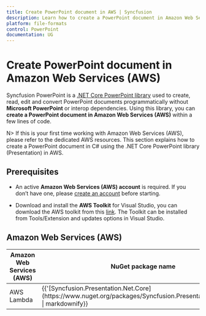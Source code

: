 ```yaml
---
title: Create PowerPoint document in AWS | Syncfusion
description: Learn how to create a PowerPoint document in Amazon Web Services (AWS) using .NET Core PowerPoint library (Presentation) in C#.
platform: file-formats
control: PowerPoint
documentation: UG
---
```


# Create PowerPoint document in Amazon Web Services (AWS)

Syncfusion PowerPoint is a [.NET Core PowerPoint library](https://www.syncfusion.com/document-processing/powerpoint-framework/net-core) used to create, read, edit and convert PowerPoint documents programmatically without **Microsoft PowerPoint** or interop dependencies. Using this library, you can **create a PowerPoint document in Amazon Web Services (AWS)** within a few lines of code. 

N> If this is your first time working with Amazon Web Services (AWS), please refer to the dedicated AWS resources. This section explains how to create a PowerPoint document in C# using the .NET Core PowerPoint library (Presentation) in AWS. 

## Prerequisites 

* An active **Amazon Web Services (AWS) account** is required. If you don’t have one, please [create an account](https://aws.amazon.com/) before starting.

* Download and install the **AWS Toolkit** for Visual Studio, you can download the AWS toolkit from this [link](https://aws.amazon.com/visualstudio/). The Toolkit can be installed from Tools/Extension and updates options in Visual Studio.

## Amazon Web Services (AWS)

<table>
<thead>
<tr>
<th>
Amazon Web Services (AWS)<br/></th><th>
NuGet package name<br/></th></tr></thead>
<tr>
<td>
AWS Lambda <br/></td><td>
{{'[Syncfusion.Presentation.Net.Core](https://www.nuget.org/packages/Syncfusion.Presentation.Net.Core)' | markdownify}}<br/>
</td></tr>
</table>
